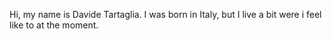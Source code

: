 Hi, my name is Davide Tartaglia. I was born in Italy, but I live a bit were i feel like to at the moment.
